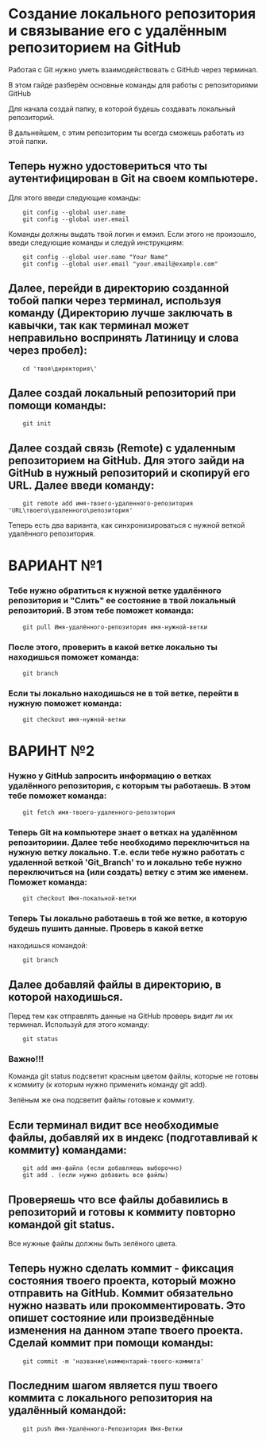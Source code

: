 # Создание локального репозитория и связывание его с удалённым репозиторием на GitHub

Работая с Git нужно уметь взаимодействовать с GitHub через терминал.

В этом гайде разберём основные команды для работы с репозиториями GitHub

Для начала создай папку, в которой будешь создавать локальный репозиторий.

В дальнейшем, с этим репозиторим ты всегда сможешь работать из этой папки.

## Теперь нужно удостовериться что ты аутентифицирован в Git на своем компьютере.
Для этого введи следующие команды:

        git config --global user.name
        git config --global user.email

Команды должны выдать твой логин и емэил. Если этого не произошло, введи следующие команды
и следуй инструкциям:
        
        git config --global user.name "Your Name"
        git config --global user.email "your.email@example.com"

## Далее, перейди в директорию созданной тобой папки через терминал, используя команду (Директорию лучше заключать в кавычки, так как терминал может неправильно воспринять Латиницу и слова через пробел):

        cd 'твоя\директория\'

## Далее создай локальный репозиторий при помощи команды:

        git init

## Далее создай связь (Remote) с удаленным репозиторием на GitHub. Для этого зайди на GitHub в нужный репозиторий и скопируй его URL. Далее введи команду: 

        git remote add имя-твоего-удаленного-репозитория 'URL\твоего\удаленного\репозитория'


Теперь есть два варианта, как синхронизироваться с нужной веткой удалённого репозитория.


# ВАРИАНТ №1


### Тебе нужно обратиться к нужной ветке удалённого репозитория и "Слить" ее состояние в твой локальный репозиторий. В этом тебе поможет команда:

        git pull Имя-удалённого-репозитория имя-нужной-ветки

### После этого, проверить в какой ветке локально ты находишься поможет команда:

        git branch

### Если ты локально находишься не в той ветке, перейти в нужную поможет команда:

        git checkout имя-нужной-ветки


# ВАРИНТ №2


### Нужно у GitHub запросить информацию о ветках удалённого репозитория, с которым ты работаешь. В этом тебе поможет команда:

        git fetch имя-твоего-удаленного-репозитория

### Теперь Git на компьютере знает о ветках на удалённом репозиториии. Далее тебе необходимо переключиться на нужную ветку локально. Т.е. если тебе нужно работать с удаленной веткой 'Git_Branch' то и локально тебе нужно переключиться на (или создать) ветку с этим же именем. Поможет команда:

        git checkout Имя-локальной-ветки

### Теперь Ты локально работаешь в той же ветке, в которую будешь пушить данные. Проверь в какой ветке
находишься командой:

        git branch

## Далее добавляй файлы в директорию, в которой находишься. 

Перед тем как отправлять данные на GitHub проверь видит ли их терминал. Используй для этого команду:

        git status

### Важно!!!
Команда git status подсветит красным цветом файлы, которые не готовы к коммиту (к которым нужно применить команду git add).

Зелёным же она подсветит файлы готовые к коммиту.

## Если терминал видит все необходимые файлы, добавляй их в индекс (подготавливай к коммиту) командами:

        git add имя-файла (если добавляешь выборочно)
        git add . (если нужно добавить все файлы)


## Проверяешь что все файлы добавились в репозиторий и готовы к коммиту повторно командой git status.
Все нужные файлы должны быть зелёного цвета.

## Теперь нужно сделать коммит - фиксация состояния твоего проекта, который можно отправить на GitHub. Коммит обязательно нужно назвать или прокомментировать. Это опишет состояние или произведённые изменения на данном этапе твоего проекта. Сделай коммит при помощи команды:

        git commit -m 'название\комментарий-твоего-коммита'

## Последним шагом является пуш твоего коммита с локального репозитория на удалённый командой:

        git push Имя-Удалённого-Репозитория Имя-Ветки
